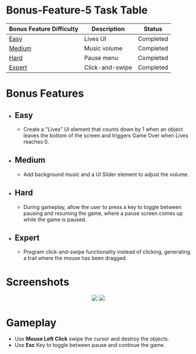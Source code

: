 # Bonus-Feature-5 Task Table

|   Bonus Feature Difficulty    | Description			   |Status	 |
| ------------------------------| -------------------------|---------|
| [Easy](#Easy)                            | Lives UI        	|Completed|
| [Medium](#Medium)                        | Music volume     	|Completed|
| [Hard](#Hard)                            | Pause menu			|Completed|
| [Expert](#Expert)                        | Click-and-swipe    |Completed|

# Bonus Features

- ## Easy

    - Create a "Lives" UI element that counts down by 1 when an object leaves the bottom of the screen and triggers Game Over when Lives reaches 0.

- ## Medium

    - Add background music and a UI Slider element to adjust the volume.
	
- ## Hard

    - During gameplay, allow the user to press a key to toggle between pausing and resuming the game, where a pause screen comes up while the game is paused. 
	
- ## Expert 

    - Program click-and-swipe functionality instead of clicking, generating a trail where the mouse has been dragged.
	
# Screenshots

<p align = "center">
  <img src = "https://user-images.githubusercontent.com/108261595/221016411-04a00f20-55ee-41ab-992d-b4693aa62566.jpg"/>
  <img src = "https://user-images.githubusercontent.com/108261595/221016393-d7c86a61-21f7-4d22-bf7b-1a6123eb4223.jpg"/>
</p>


# Gameplay

- Use **Mouse Left Click** swipe the cursor and destroy the objects.
- Use **Esc** Key to toggle between pause and continue the game.
